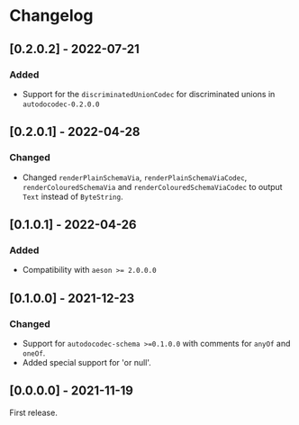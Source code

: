 # Changelog

## [0.2.0.2] - 2022-07-21

### Added

* Support for the `discriminatedUnionCodec` for discriminated unions in `autodocodec-0.2.0.0`

## [0.2.0.1] - 2022-04-28

### Changed

* Changed `renderPlainSchemaVia`, `renderPlainSchemaViaCodec`, `renderColouredSchemaVia` and `renderColouredSchemaViaCodec` to output `Text` instead of `ByteString`.

## [0.1.0.1] - 2022-04-26

### Added

* Compatibility with `aeson >= 2.0.0.0`

## [0.1.0.0] - 2021-12-23

### Changed

* Support for `autodocodec-schema >=0.1.0.0` with comments for `anyOf` and `oneOf`.
* Added special support for 'or null'.

## [0.0.0.0] - 2021-11-19

First release.
